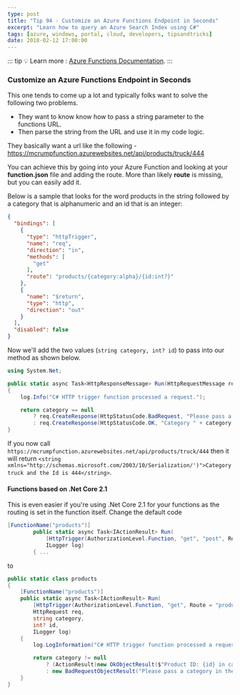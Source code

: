 ```yaml
---
type: post
title: "Tip 94 - Customize an Azure Functions Endpoint in Seconds"
excerpt: "Learn how to query an Azure Search Index using C#"
tags: [azure, windows, portal, cloud, developers, tipsandtricks]
date: 2018-02-12 17:00:00
---
```


::: tip
:bulb: Learn more : [Azure Functions Documentation](https://docs.microsoft.com/azure/azure-functions/?WT.mc_id=docs-azuredevtips-azureappsdev).
:::

### Customize an Azure Functions Endpoint in Seconds

This one tends to come up a lot and typically folks want to solve the following two problems. 

* They want to know know how to pass a string parameter to the functions URL.
* Then parse the string from the URL and use it in my code logic.

They basically want a url like the following - https://mcrumpfunction.azurewebsites.net/api/products/truck/444

You can achieve this by going into your Azure Function and looking at your **function.json** file and adding the route. More than likely **route** is missing, but you can easily add it. 

Below is a sample that looks for the word products in the string followed by a category that is alphanumeric and an id that is an integer:

```json
{
  "bindings": [
    {
      "type": "httpTrigger",
      "name": "req",
      "direction": "in",
      "methods": [
        "get"
      ],
      "route": "products/{category:alpha}/{id:int?}"
    },
    {
      "name": "$return",
      "type": "http",
      "direction": "out"
    }
  ],
  "disabled": false
}
```

Now we'll add the two values (`string category, int? id`) to pass into our method as shown below.

```csharp
using System.Net;

public static async Task<HttpResponseMessage> Run(HttpRequestMessage req, string category, int? id, TraceWriter log)
{
    log.Info("C# HTTP trigger function processed a request.");

    return category == null
        ? req.CreateResponse(HttpStatusCode.BadRequest, "Please pass a category")
        : req.CreateResponse(HttpStatusCode.OK, "Category " + category + " and the Id is " + id);
}
```

If you now call `https://mcrumpfunction.azurewebsites.net/api/products/truck/444` then it will return `<string xmlns="http://schemas.microsoft.com/2003/10/Serialization/')">Category truck and the Id is 444</string>`. 


####  Functions based on .Net Core 2.1

This is even easier if you're using .Net Core 2.1 for your functions as the routing is set in the function itself. Change the default code

```csharp
[FunctionName("products")]
        public static async Task<IActionResult> Run(
            [HttpTrigger(AuthorizationLevel.Function, "get", "post", Route = null)] HttpRequest req,
            ILogger log)
        { ...
```
to
```csharp
public static class products
{
	[FunctionName("products")]
	public static async Task<IActionResult> Run(
		[HttpTrigger(AuthorizationLevel.Function, "get", Route = "products/{category:alpha}/{id:int?}")]
		HttpRequest req,
		string category,
		int? id,
		ILogger log)
	{
		log.LogInformation("C# HTTP trigger function processed a request.");

		return category != null
			? (ActionResult)new OkObjectResult($"Product ID: {id} in category {category}")
			: new BadRequestObjectResult("Please pass a category in the url");
	}
}
```


